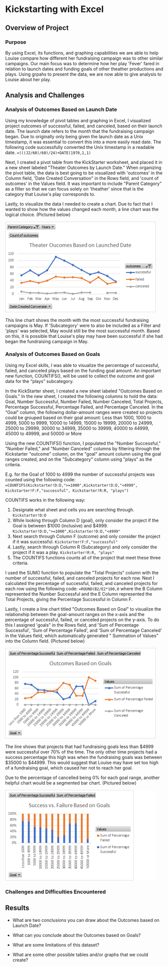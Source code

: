 # Kickstarting with Excel

## Overview of Project

### Purpose
By using Excel, its functions, and graphing capabilities we are able to help Louise compare how different her fundraising campaign was to other similar campaigns. Our main focus was to determine how her play 'Fever' fared in relation to launch dates and funding goals of other theather productions and plays. Using grpahs to present the data, we are now able to give analysis to Louise about her play.

## Analysis and Challenges

### Analysis of Outcomes Based on Launch Date

Using my knowledge of pivot tables and graphing in Excel, I visualized project outcomes of successful, failed, and canceled, based on their launch date. The launch date refers to the month that the fundraising campaign began. Due to originally only being given the launch date as a Unix timestamp, it was essential to convert this into a more easily read date. The following code successfully converted the Unix timestamp in a readable date. `=(((J2/60)/60)/24)+DATE(1970,1,1)`

Next, I created a pivot table from the KickStarter worksheet, and placed it in a new sheet labeled "Theater Outcomes by Launch Date." When organizing the pivot table, the data is best going to be visualized with 'outcomes' in the Column field, 'Date Created Conversation" in the Rows field, and 'count of outcomes' in the Values field. It was important to include "Parent Category" as a filter so that we can focus solely on 'theather' since that is the category that Louise's play corresponds to. 

Lastly, to visualize the data I needed to create a chart. Due to fact that I wanted to show how the values changed each month, a line chart was the logical choice. (Pictured below)

![alt text](https://github.com/willenny/kickstarter-analysis/blob/main/Theater_Outcomes_vs_Launch.png?raw=true)

This line chart shows the month with the most successful fundraising campaigns is May. If 'Subcategory' were to also be included as a Filter and 'plays' was selected, May would still be the most successful month. Based on this, it is possible that Louise's play may have been successful if she had began the fundraising campaign in May. 

### Analysis of Outcomes Based on Goals

Using my Excel skills, I was able to visualize the percentage of successful, failed, and canceled plays based on the funding goal amount. An important new function, COUNTIFS(), will be used to collect the outcome and goal data for the “plays” subcategory. 

In the KickStarter sheet, I created a new sheet labeled "Outcomes Based on Goals." In the new sheet, I created the following columns to hold the data: 
Goal, Number Successful, Number Failed, Number Canceled, Total Projects, Percentage Successful, Percentage Failed, and Percentage Canceled. 
In the “Goal” column, the following dollar-amount ranges were created so projects could be grouped based on their goal amount: 
Less than 1000, 1000 to 4999, 5000 to 9999, 10000 to 14999, 15000 to 19999, 20000 to 24999, 25000 to 29999, 30000 to 34999, 35000 to 39999, 40000 to 44999, 45000 to 49999, and 50000 or More

Using the new COUNTIFS() function, I populated the "Number Successful," "Number Failed," and "Number Canceled" columns by filtering through the Kickstarter "outcome" column, on the "goal" amount column using the goal ranges created, and on the "Subcategory" column using "plays" as the criteria.

E.g. for the Goal of 1000 to 4999 the number of successful projects was counted using the following code:
`=COUNTIFS(Kickstarter!D:D,">=1000",Kickstarter!D:D,"<4999", Kickstarter!F:F,"successful", Kickstarter!R:R, "plays")`

COUNTIFS works in the following way: 
1. Designate what sheet and cells you are searching through. `Kickstarter!D:D`
2. While looking through Column D (goal), only consider the project if the Goal is between $1000 (inclusive) and $4999. `Kickstarter!D:D,">=1000",Kickstarter!D:D,"<4999"`
3. Next search through Column F (outcome) and only consider the project if it was successful. `Kickstarter!F:F,"successful"`
4. Lastly, search through Column R (Subcategory) and only consider the project if it was a play. `Kickstarter!R:R, "plays"`
5. The COUNTIFS functions counts all of the project that meet these three criteria. 

I used the SUM() function to populate the "Total Projects" column with the number of successful, failed, and canceled projects for each row.
Next I calculated the percentage of successful, failed, and canceled projects for each row using the following code: `=ROUND(B2/E2*100,0` where the B Column represented the Number Successful and the E Column represented the Total Projects, giving the Percentage Successful in Column F. 

Lastly, I create a line chart titled "Outcomes Based on Goal" to visualize the relationship between the goal-amount ranges on the x-axis and the percentage of successful, failed, or canceled projects on the y-axis. To do this I assigned 'goals" in the Rows field, and 'Sum of Percentage Successful', 'Sum of Percentage Failed', and 'Sum of Percentage Canceled' in the Values field, which automatically generated " Summation of Values" into the Column field. (Pictured below) 

![alt text](https://github.com/willenny/kickstarter-analysis/blob/main/Outcomes_vs_Goals.png?raw=true)

The line shows that projects that had fundraising goals less than $4999 were successful over 70% of the time. The only other time projects had a success percentage this high was when the fundraising goals was between $35000 to $44999. This would suggest that Louise may have set too high of a fundraising goal, which caused her not to reach her goal. 

Due to the percentage of cancelled being 0% for each goal range, another helpful chart would be a segmented bar chart. (Pictured below)

![alt text](https://github.com/willenny/kickstarter-analysis/blob/main/Outcomes_vs_Goals_Segmented_BarChart.png?raw=true)

### Challenges and Difficulties Encountered

## Results

- What are two conclusions you can draw about the Outcomes based on Launch Date?

- What can you conclude about the Outcomes based on Goals?

- What are some limitations of this dataset?

- What are some other possible tables and/or graphs that we could create?
